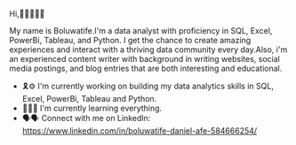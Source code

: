 Hi,👀👋🏼🤙🏻

My name is Boluwatife.I'm a data analyst with proficiency in SQL, Excel, PowerBi, Tableau, and Python. I get the chance to create amazing experiences and interact with a thriving data community every day.Also, i'm an experienced content writer with background in writing
websites, social media postings, and blog entries that are both interesting and educational.

- 🎗⚙️ I'm currently working on building my data analytics skills in SQL, Excel, PowerBi, Tableau and Python.
- 🧠👂🏻 I'm currently learning everything.
- 🗣🗣 Connect with me on Linkedln: https://www.linkedin.com/in/boluwatife-daniel-afe-584666254/
